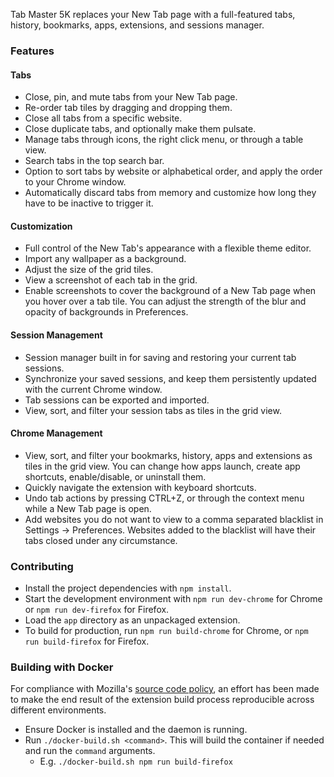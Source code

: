 Tab Master 5K replaces your New Tab page with a full-featured tabs, history, bookmarks, apps, extensions, and sessions manager.

### Features

#### Tabs
- Close, pin, and mute tabs from your New Tab page.
- Re-order tab tiles by dragging and dropping them.
- Close all tabs from a specific website.
- Close duplicate tabs, and optionally make them pulsate.
- Manage tabs through icons, the right click menu, or through a table view.
- Search tabs in the top search bar.
- Option to sort tabs by website or alphabetical order, and apply the order to your Chrome window.
- Automatically discard tabs from memory and customize how long they have to be inactive to trigger it.

#### Customization
- Full control of the New Tab's appearance with a flexible theme editor.
- Import any wallpaper as a background.
- Adjust the size of the grid tiles.
- View a screenshot of each tab in the grid.
- Enable screenshots to cover the background of a New Tab page when you hover over a tab tile. You can adjust the strength of the blur and opacity of backgrounds in Preferences.

#### Session Management
- Session manager built in for saving and restoring your current tab sessions.
- Synchronize your saved sessions, and keep them persistently updated with the current Chrome window.
- Tab sessions can be exported and imported.
- View, sort, and filter your session tabs as tiles in the grid view.

#### Chrome Management
- View, sort, and filter your bookmarks, history, apps and extensions as tiles in the grid view. You can change how apps launch, create app shortcuts, enable/disable, or uninstall them.
- Quickly navigate the extension with keyboard shortcuts.
- Undo tab actions by pressing CTRL+Z, or through the context menu while a New Tab page is open.
- Add websites you do not want to view to a comma separated blacklist in Settings -> Preferences. Websites added to the blacklist will have their tabs closed under any circumstance.

### Contributing
- Install the project dependencies with ```npm install```.
- Start the development environment with ```npm run dev-chrome``` for Chrome or ```npm run dev-firefox``` for Firefox.
- Load the ```app``` directory as an unpackaged extension.
- To build for production, run ```npm run build-chrome``` for Chrome, or ```npm run build-firefox``` for Firefox.

### Building with Docker
For compliance with Mozilla's [source code policy](https://developer.mozilla.org/en-US/docs/Mozilla/Add-ons/Source_Code_Submission), an effort has been made to make the end result of the extension build process reproducible across different environments.

- Ensure Docker is installed and the daemon is running.
- Run `./docker-build.sh <command>`. This will build the container if needed and run the `command` arguments.
  - E.g. `./docker-build.sh npm run build-firefox`
